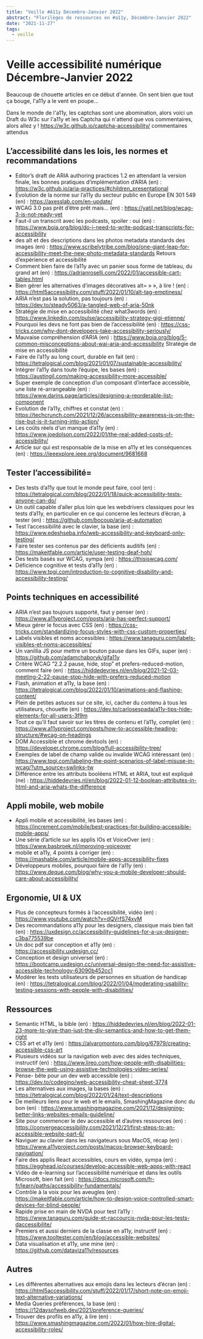 ```yaml
---
title: "Veille #A11y Décembre-Janvier 2022"
abstract: "Florilèges de ressources en #a11y, Décembre-Janvier 2022"
date: "2021-11-27"
tags:
  - veille
---
```


# Veille accessibilité numérique Décembre-Janvier 2022

Beaucoup de chouette articles en ce début d'année. On sent bien que tout ça bouge, l'a11y a le vent en poupe...

Dans le monde de l'a11y, les captchas sont une abomination, alors voici un Draft du W3c sur l'a11y et les Captcha qui n'attend que vos commentaires, alors allez y !
https://w3c.github.io/captcha-accessibility/ commentaires attendus

## L’accessibilité dans les lois, les normes et recommandations

-	 Editor’s draft de ARIA authoring practices 1.2 en attendant la version finale, les bonnes pratiques d’implémentation d’ARIA (en) :  https://w3c.github.io/aria-practices/#children_presentational 
-	Évolution de la norme sur l’a11y du secteur public en Europe EN 301 549 (en) : https://axesslab.com/en-update/ 
-	WCAG 3.0 pas prêt d’être prêt mais… (en) : https://yatil.net/blog/wcag-3-is-not-ready-yet 
-	Faut-il un transcrit avec les podcasts, spoiler : oui (en) : https://www.boia.org/blog/do-i-need-to-write-podcast-transcripts-for-accessibility 
-	des alt et des descriptions dans les photos metadata standards des images (en) : https://www.scribelytribe.com/blog/one-giant-leap-for-accessibility-meet-the-new-photo-metadata-standards 
Retours d’expérience et accessibilité
-	Comment bien faire de l’a11y avec un panier sous forme de tableau, du grand art (en) : https://adrianroselli.com/2022/01/accessible-cart-tables.html 
-	Bien gérer les alternatives d’images décoratives alt= » », à lire ! (en) : https://html5accessibility.com/stuff/2022/01/10/alt-tag-emptiness/ 
-	ARIA n’est pas la solution, pas toujours (en) : https://dev.to/steady5063/a-tangled-web-of-aria-50nk 
-	Stratégie de mise en accessibilité chez what3words (en) : https://www.linkedin.com/pulse/accessibility-strategy-gigi-etienne/ 
-	Pourquoi les devs ne font pas bien de l’accessibilité (en) : https://css-tricks.com/why-dont-developers-take-accessibility-seriously/ 
-	Mauvaise compréhension d’ARIA (en) : https://www.boia.org/blog/5-common-misconceptions-about-wai-aria-and-accessibility 
Stratégie de mise en accessibilité 
-	Faire de l’a11y au long court, durable en fait (en) : https://tetralogical.com/blog/2021/01/07/sustainable-accessibility/ 
-	Intégrer l’a11y dans toute l’équipe, les bases (en) : https://austingil.com/making-accessibility-more-accessible/ 
-	Super exemple de conception d’un composant d’interface accessible, une liste ré-arrangeable (en) : https://www.darins.page/articles/designing-a-reorderable-list-component 
-	Evolution de l’a11y, chiffres et constat (en) : https://techcrunch.com/2021/12/26/accessibility-awareness-is-on-the-rise-but-is-it-turning-into-action/ 
-	Les coûts réels d‘un manque d’a11y (en) : https://www.joedolson.com/2022/01/the-real-added-costs-of-accessibility/ 
-	Article sur qui est responsable de la mise en a11y et les conséquences (en) : https://ieeexplore.ieee.org/document/9681668  

## Tester l’accessibilité=

-	Des tests d’a11y que tout le monde peut faire, cool (en) : https://tetralogical.com/blog/2022/01/18/quick-accessibility-tests-anyone-can-do/ 
-	Un outil capable d’aller plus loin que les webdrivers classiques pour les tests d’a11y, en particulier en ce qui concerne les lecteurs d’écran, à tester (en) : https://github.com/bocoup/aria-at-automation 
-	Test l’accessibilité avec le clavier, la base (en) : https://www.edeshseba.info/web-accessibility-and-keyboard-only-testing/ 
-	Faire tester ses contenus par des déficients auditifs (en) : https://makeitfable.com/article/user-testing-deaf-hoh/ 
-	Des tests basés sur WCAG, sympa (en) : https://thisiswcag.com/ 
-	Déficience cognitive et tests d’a11y (en) : https://www.tpgi.com/introduction-to-cognitive-disability-and-accessibility-testing/ 

## Points techniques en accessibilité

-	ARIA n’est pas toujours supporté, faut y penser (en) : https://www.a11yproject.com/posts/aria-has-perfect-support/ 
-	Mieux gérer le focus avec CSS (en) : https://css-tricks.com/standardizing-focus-styles-with-css-custom-properties/ 
-	Labels visibles et noms accessibles : https://www.tanaguru.com/labels-visibles-et-noms-accessibles/ 
-	Un vanillia JS pour mettre un bouton pause dans les GIFs, super (en) : https://github.com/adamchaboryk/gifa11y 
-	Critère WCAG “2.2.2 pause, hide, stop” et prefers-reduced-motion, comment faire (en) : https://hiddedevries.nl/en/blog/2021-12-03-meeting-2-22-pause-stop-hide-with-prefers-reduced-motion 
-	Flash, animation et a11y, la base (en) : https://tetralogical.com/blog/2022/01/10/animations-and-flashing-content/ 
-	Plein de petites astuces sur ce site, ici, cacher du contenu à tous les utilisateurs, chouette (en) : https://dev.to/carlosespada/a11y-tips-hide-elements-for-all-users-3f9m 
-	Tout ce qu’il faut savoir sur les titres de contenu et l’a11y, complet (en) : https://www.a11yproject.com/posts/how-to-accessible-heading-structure/#wcag-on-headings 
-	DOM Accessible et chrome devtools (en) : https://developer.chrome.com/blog/full-accessibility-tree/ 
-	Exemples de label de champ valide ou invalide WCAG intéressant (en) : https://www.tpgi.com/labeling-the-point-scenarios-of-label-misuse-in-wcag/?utm_source=swlinks-tw 
-	Différence entre les attributs booléens HTML et ARIA, tout est expliqué (ne) : https://hiddedevries.nl/en/blog/2022-01-12-boolean-attributes-in-html-and-aria-whats-the-difference 

## Appli mobile, web mobile

-	 Appli mobile et accessibilité, les bases (en) : https://increment.com/mobile/best-practices-for-building-accessible-mobile-apps/ 
-	Une série d’article sur les applis IOs et VoiceOver (en) : https://www.basbroek.nl/improving-voiceover 
-	mobile et a11y, 4 points à corriger (en) : https://mashable.com/article/mobile-apps-accessibility-fixes 
-	Développeurs mobiles, pourquoi faire de l‘a11y (en) : https://www.deque.com/blog/why-you-a-mobile-developer-should-care-about-accessibility/ 

## Ergonomie, UI & UX

-	Plus de concepteurs formés à l’accessibilité, vidéo (en) : https://www.youtube.com/watch?v=dQVrfS74xyM 
-	Des recommandations a11y pour les designers, classique mais bien fait (en) : https://uxdesign.cc/accessibility-guidelines-for-a-ux-designer-c3ba775539be 
-	Un doc pdf sur conception et a11y (en) : https://accessibility.uxdesign.cc/ 
-	Conception et design universel (en) : https://bootcamp.uxdesign.cc/universal-design-the-need-for-assistive-accessible-technology-63090b452cc1 
-	Modérer les tests utilisateurs de personnes en situation de handicap (en) : https://tetralogical.com/blog/2022/01/04/moderating-usability-testing-sessions-with-people-with-disabilities/ 

## Ressources

-	Semantic HTML, la bible (en) : https://hiddedevries.nl/en/blog/2022-01-23-more-to-give-than-just-the-div-semantics-and-how-to-get-them-right 
-	CSS art et a11y (en) : https://alvaromontoro.com/blog/67979/creating-accessible-css-art 
-	Plusieurs vidéos sur la navigation web avec des aides techniques, instructif (en) : https://www.lireo.com/how-people-with-disabilities-browse-the-web-using-assistive-technologies-video-series/ 
-	Pense- bête pour un dev web accessible (en) : https://dev.to/codegino/web-accessibility-cheat-sheet-3774 
-	Les alternatives aux images, la bases (en) : https://tetralogical.com/blog/2022/01/24/text-descriptions 
-	De meilleurs liens pour le web et le emails, SmashingMagazine donc du bon (en) :  https://www.smashingmagazine.com/2021/12/designing-better-links-websites-emails-guideline/  
-	Site pour commencer le dev accessible et d’autres ressources (en) : https://convergeaccessibility.com/2021/12/21/first-steps-to-an-accessible-website-part-6/ 
-	Naviguer au clavier dans les navigateurs sous MacOS, récap (en) : https://www.a11yproject.com/posts/macos-browser-keyboard-navigation/ 
-	Faire des applis React accessibles, cours en vidéo, sympa (en) : https://egghead.io/courses/develop-accessible-web-apps-with-react 
-	Vidéo de e-learning sur l’accessibilité numérique et dans les outils Microsoft, bien fait (en) : https://docs.microsoft.com/fr-fr/learn/paths/accessibility-fundamentals/ 
-	Contrôle à la voix pour les aveugles (en) : https://makeitfable.com/article/how-to-design-voice-controlled-smart-devices-for-blind-people/ 
-	Rapide prise en main de NVDA pour test l’a11y : https://www.tanaguru.com/guide-et-raccourcis-nvda-pour-les-tests-daccessibilite/ 
-	Premiers et aussi derniers de la classe en a11y, instructif (en) : https://www.tooltester.com/en/blog/accessible-websites/ 
-	Data visualisation et a11y, une mine (en) : https://github.com/dataviza11y/resources 

## Autres

-	Les différentes alternatives aux emojis dans les lecteurs d’écran (en) : https://html5accessibility.com/stuff/2022/01/17/short-note-on-emoji-text-alternative-variations/ 
-	Media Queries préférences, la base (en) : https://12daysofweb.dev/2021/preference-queries/ 
-	Trouver des profils en a11y, à lire (en) : https://www.smashingmagazine.com/2022/01/how-hire-digital-accessibility-roles/ 